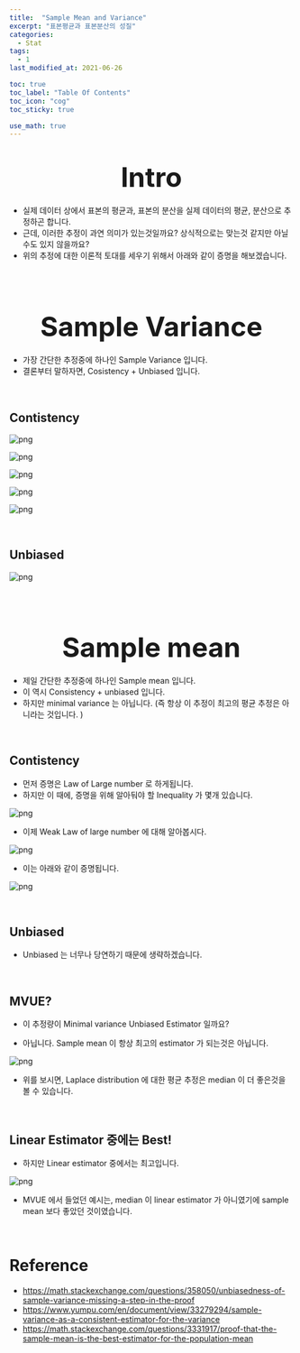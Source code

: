 ```yaml
---
title:  "Sample Mean and Variance"
excerpt: "표본평균과 표본분산의 성질"
categories:
  - Stat
tags:
  - 1
last_modified_at: 2021-06-26

toc: true
toc_label: "Table Of Contents"
toc_icon: "cog"
toc_sticky: true

use_math: true
---
```


# <center><font size="10">Intro</font></center>

- 실제 데이터 상에서 표본의 평균과, 표본의 분산을 실제 데이터의 평균, 분산으로 추정하곤 합니다.
- 근데, 이러한 추정이 과연 의미가 있는것일까요? 상식적으로는 맞는것 같지만 아닐수도 있지 않을까요?
- 위의 추정에 대한 이론적 토대를 세우기 위해서 아래와 같이 증명을 해보겠습니다. 

<br>

<br>

# <center><font size="10">Sample Variance</font></center>

- 가장 간단한 추정중에 하나인 Sample Variance 입니다.
- 결론부터 말하자면, Cosistency + Unbiased 입니다. 

<br>

## Contistency

![png](/assets/images/Stat/1_1.png)

![png](/assets/images/Stat/1_2.png)

![png](/assets/images/Stat/1_3.png)

![png](/assets/images/Stat/1_4.png)

![png](/assets/images/Stat/1_5.png)

<br>

## Unbiased

![png](/assets/images/Stat/1_6.png)

<br>

<br>

# <center><font size="10">Sample mean</font></center>

- 제일 간단한 추정중에 하나인 Sample mean 입니다. 
- 이 역시 Consistency + unbiased 입니다.
- 하지만 minimal variance 는 아닙니다. (즉 항상 이 추정이 최고의 평균 추정은 아니라는 것입니다. )

<br>

## Contistency

- 먼저 증명은 Law of Large number 로 하게됩니다.
- 하지만 이 때에, 증명을 위해 알아둬야 할 Inequality 가 몇개 있습니다.

![png](/assets/images/Stat/1_7.png)

- 이제 Weak Law of large number 에 대해 알아봅시다.

![png](/assets/images/Stat/1_8.png)

- 이는 아래와 같이 증명됩니다. 

![png](/assets/images/Stat/1_9.png)

<br>

## Unbiased

- Unbiased 는 너무나 당연하기 때문에 생략하겠습니다. 

<br>

## MVUE?

- 이 추정량이 Minimal variance Unbiased Estimator 일까요? 

- 아닙니다. Sample mean 이 항상 최고의 estimator 가 되는것은 아닙니다. 

![png](/assets/images/Stat/1_10.png)

- 위를 보시면, Laplace distribution 에 대한 평균 추정은 median 이 더 좋은것을 볼 수 있습니다. 

<br>

## Linear Estimator 중에는 Best!

- 하지만 Linear estimator 중에서는 최고입니다. 

![png](/assets/images/Stat/1_11.png)

- MVUE 에서 들었던 예시는, median 이 linear estimator 가 아니였기에 sample mean 보다 좋았던 것이였습니다.

<br>

# Reference

- https://math.stackexchange.com/questions/358050/unbiasedness-of-sample-variance-missing-a-step-in-the-proof
- https://www.yumpu.com/en/document/view/33279294/sample-variance-as-a-consistent-estimator-for-the-variance
- https://math.stackexchange.com/questions/3331917/proof-that-the-sample-mean-is-the-best-estimator-for-the-population-mean

